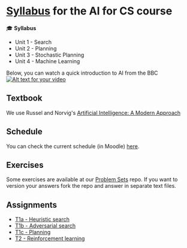 # [Syllabus](http://en.wikipedia.org/wiki/Syllabus) for the AI for CS course
:mortar_board: **Syllabus**

* Unit 1 - Search
* Unit 2 - Planning
* Unit 3 - Stochastic Planning
* Unit 4 - Machine Learning

Below, you can watch a quick introduction to AI from the BBC  
[![Alt text for your video](http://img.youtube.com/vi/fvtrRGmv7aU/0.jpg)](https://www.youtube.com/watch?v=fvtrRGmv7aU)

## Textbook

We use Russel and Norvig's [Artificial Intelligence: A Modern Approach](http://aima.cs.berkeley.edu)

## Schedule

You can check the current schedule (in Moodle) [here](http://moodle.pucrs.br/mod/page/view.php?id=649090).

## Exercises

Some exercises are available at our [Problem Sets](http://pucrs-ai-cs.github.io/problem-sets/) repo.
If you want to version your answers fork the repo and answer in separate text files.

## Assignments

- [T1a - Heuristic search](https://github.com/pucrs-ai-cs/search)
- [T1b - Adversarial search](https://github.com/pucrs-ai-cs/adversarial-search)
- [T1c - Planning](https://github.com/pucrs-ai-cs/planning) 
- [T2 - Reinforcement learning](https://github.com/pucrs-ai-cs/reinforcement) 
